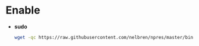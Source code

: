 # Enable 

- **sudo**

  ```bash
  wget -qc https://raw.githubusercontent.com/nelbren/npres/master/bin/enable/sudo.bash && bash sudo.bash
  ```
